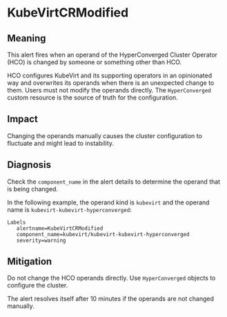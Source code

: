 # KubeVirtCRModified

## Meaning

This alert fires when an operand of the HyperConverged Cluster Operator (HCO) is
changed by someone or something other than HCO.

HCO configures KubeVirt and its supporting operators in an opinionated way and
overwrites its operands when there is an unexpected change to them. Users must
not modify the operands directly. The `HyperConverged` custom resource is the
source of truth for the configuration.

## Impact

Changing the operands manually causes the cluster configuration to fluctuate and
might lead to instability.

## Diagnosis

Check the `component_name` in the alert details to determine the operand that is
being changed.

In the following example, the operand kind is `kubevirt` and the operand name is
`kubevirt-kubevirt-hyperconverged`:

```text
Labels
   alertname=KubeVirtCRModified
   component_name=kubevirt/kubevirt-kubevirt-hyperconverged
   severity=warning
```

## Mitigation

Do not change the HCO operands directly. Use `HyperConverged` objects to
configure the cluster.

The alert resolves itself after 10 minutes if the operands are not changed
manually.
